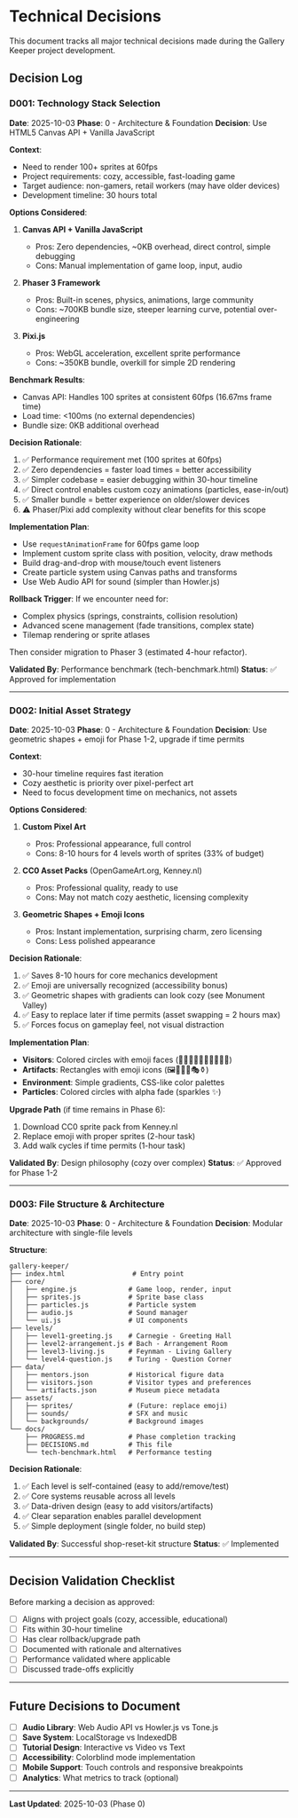 # Technical Decisions

This document tracks all major technical decisions made during the Gallery Keeper project development.

## Decision Log

### D001: Technology Stack Selection
**Date**: 2025-10-03
**Phase**: 0 - Architecture & Foundation
**Decision**: Use HTML5 Canvas API + Vanilla JavaScript

**Context**:
- Need to render 100+ sprites at 60fps
- Project requirements: cozy, accessible, fast-loading game
- Target audience: non-gamers, retail workers (may have older devices)
- Development timeline: 30 hours total

**Options Considered**:
1. **Canvas API + Vanilla JavaScript**
   - Pros: Zero dependencies, ~0KB overhead, direct control, simple debugging
   - Cons: Manual implementation of game loop, input, audio

2. **Phaser 3 Framework**
   - Pros: Built-in scenes, physics, animations, large community
   - Cons: ~700KB bundle size, steeper learning curve, potential over-engineering

3. **Pixi.js**
   - Pros: WebGL acceleration, excellent sprite performance
   - Cons: ~350KB bundle, overkill for simple 2D rendering

**Benchmark Results**:
- Canvas API: Handles 100 sprites at consistent 60fps (16.67ms frame time)
- Load time: <100ms (no external dependencies)
- Bundle size: 0KB additional overhead

**Decision Rationale**:
1. ✅ Performance requirement met (100 sprites at 60fps)
2. ✅ Zero dependencies = faster load times = better accessibility
3. ✅ Simpler codebase = easier debugging within 30-hour timeline
4. ✅ Direct control enables custom cozy animations (particles, ease-in/out)
5. ✅ Smaller bundle = better experience on older/slower devices
6. ⚠️ Phaser/Pixi add complexity without clear benefits for this scope

**Implementation Plan**:
- Use `requestAnimationFrame` for 60fps game loop
- Implement custom sprite class with position, velocity, draw methods
- Build drag-and-drop with mouse/touch event listeners
- Create particle system using Canvas paths and transforms
- Use Web Audio API for sound (simpler than Howler.js)

**Rollback Trigger**:
If we encounter need for:
- Complex physics (springs, constraints, collision resolution)
- Advanced scene management (fade transitions, complex state)
- Tilemap rendering or sprite atlases

Then consider migration to Phaser 3 (estimated 4-hour refactor).

**Validated By**: Performance benchmark (tech-benchmark.html)
**Status**: ✅ Approved for implementation

---

### D002: Initial Asset Strategy
**Date**: 2025-10-03
**Phase**: 0 - Architecture & Foundation
**Decision**: Use geometric shapes + emoji for Phase 1-2, upgrade if time permits

**Context**:
- 30-hour timeline requires fast iteration
- Cozy aesthetic is priority over pixel-perfect art
- Need to focus development time on mechanics, not assets

**Options Considered**:
1. **Custom Pixel Art**
   - Pros: Professional appearance, full control
   - Cons: 8-10 hours for 4 levels worth of sprites (33% of budget)

2. **CC0 Asset Packs** (OpenGameArt.org, Kenney.nl)
   - Pros: Professional quality, ready to use
   - Cons: May not match cozy aesthetic, licensing complexity

3. **Geometric Shapes + Emoji Icons**
   - Pros: Instant implementation, surprising charm, zero licensing
   - Cons: Less polished appearance

**Decision Rationale**:
1. ✅ Saves 8-10 hours for core mechanics development
2. ✅ Emoji are universally recognized (accessibility bonus)
3. ✅ Geometric shapes with gradients can look cozy (see Monument Valley)
4. ✅ Easy to replace later if time permits (asset swapping = 2 hours max)
5. ✅ Forces focus on gameplay feel, not visual distraction

**Implementation Plan**:
- **Visitors**: Colored circles with emoji faces (👨‍🦰👩‍🦱🧑‍🎨👵🧒👨‍💼)
- **Artifacts**: Rectangles with emoji icons (🖼️🗿🏺📜🎭⚱️)
- **Environment**: Simple gradients, CSS-like color palettes
- **Particles**: Colored circles with alpha fade (sparkles ✨)

**Upgrade Path** (if time remains in Phase 6):
1. Download CC0 sprite pack from Kenney.nl
2. Replace emoji with proper sprites (2-hour task)
3. Add walk cycles if time permits (1-hour task)

**Validated By**: Design philosophy (cozy over complex)
**Status**: ✅ Approved for Phase 1-2

---

### D003: File Structure & Architecture
**Date**: 2025-10-03
**Phase**: 0 - Architecture & Foundation
**Decision**: Modular architecture with single-file levels

**Structure**:
```
gallery-keeper/
├── index.html                 # Entry point
├── core/
│   ├── engine.js             # Game loop, render, input
│   ├── sprites.js            # Sprite base class
│   ├── particles.js          # Particle system
│   ├── audio.js              # Sound manager
│   └── ui.js                 # UI components
├── levels/
│   ├── level1-greeting.js    # Carnegie - Greeting Hall
│   ├── level2-arrangement.js # Bach - Arrangement Room
│   ├── level3-living.js      # Feynman - Living Gallery
│   └── level4-question.js    # Turing - Question Corner
├── data/
│   ├── mentors.json          # Historical figure data
│   ├── visitors.json         # Visitor types and preferences
│   └── artifacts.json        # Museum piece metadata
├── assets/
│   ├── sprites/              # (Future: replace emoji)
│   ├── sounds/               # SFX and music
│   └── backgrounds/          # Background images
└── docs/
    ├── PROGRESS.md           # Phase completion tracking
    ├── DECISIONS.md          # This file
    └── tech-benchmark.html   # Performance testing
```

**Decision Rationale**:
1. ✅ Each level is self-contained (easy to add/remove/test)
2. ✅ Core systems reusable across all levels
3. ✅ Data-driven design (easy to add visitors/artifacts)
4. ✅ Clear separation enables parallel development
5. ✅ Simple deployment (single folder, no build step)

**Validated By**: Successful shop-reset-kit structure
**Status**: ✅ Implemented

---

## Decision Validation Checklist

Before marking a decision as approved:
- [ ] Aligns with project goals (cozy, accessible, educational)
- [ ] Fits within 30-hour timeline
- [ ] Has clear rollback/upgrade path
- [ ] Documented with rationale and alternatives
- [ ] Performance validated where applicable
- [ ] Discussed trade-offs explicitly

---

## Future Decisions to Document

- [ ] **Audio Library**: Web Audio API vs Howler.js vs Tone.js
- [ ] **Save System**: LocalStorage vs IndexedDB
- [ ] **Tutorial Design**: Interactive vs Video vs Text
- [ ] **Accessibility**: Colorblind mode implementation
- [ ] **Mobile Support**: Touch controls and responsive breakpoints
- [ ] **Analytics**: What metrics to track (optional)

---

**Last Updated**: 2025-10-03 (Phase 0)
